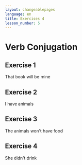 ```yaml
---
layout: changeablepages
language: en
title: Exercises 4
lesson_number: 5
---
```


# Verb Conjugation

## Exercise 1
That book will be mine
<div id="exerciseContainer1"></div>

## Exercise 2
I have animals
<div id="exerciseContainer2"></div>

## Exercise 3
The animals won't have food
<div id="exerciseContainer3"></div>

## Exercise 4
She didn't drink
<div id="exerciseContainer4"></div>

<link rel="stylesheet" href="custom-styles.css">

<script src="exercise.js"></script>
<script>
    document.addEventListener('DOMContentLoaded', function() {
        const language = '{{ page.language }}'; // Get the language from the front matter

        // Ensure all options are arrays
        const options1 = ['ib', 'ir', 'ip'];
        const options2 = ['ib', 'ir', 'ip'];
        const options3 = ['ib', 'ir', 'ip'];
        const options4 = ['ib', 'ir', 'ip'];

        // Exercise 1
        generateExercise(
            'exerciseContainer1',
            'Atsel bukeon s __ ayeos',
            options1,
            'ib',
            language
        );

        // Exercise 2
        generateExercise(
            'exerciseContainer2',
            'Aye hab__ animalseon',
            options2,
            'ir',
            language
        );

        // Exercise 3
        generateExercise(
            'exerciseContainer3',
            'Animalseon hab__ namnemeon nek',
            options3,
            'ib',
            language
        );

        // Exercise 4
        generateExercise(
            'exerciseContainer4',
            'A beab__ nek',
            options4,
            'ip',
            language
        );
    });
</script
